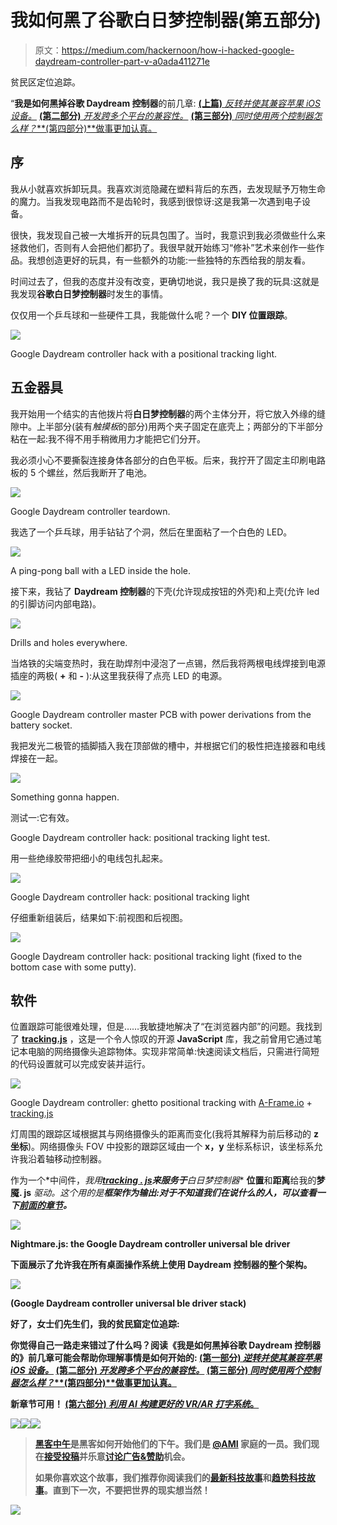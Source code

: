 # 我如何黑了谷歌白日梦控制器(第五部分)

> 原文：<https://medium.com/hackernoon/how-i-hacked-google-daydream-controller-part-v-a0ada411271e>

贫民区定位追踪。

“**我是如何黑掉谷歌 Daydream 控制器**的前几章:
[**(上篇)** *反转并使其兼容苹果 iOS 设备。*](https://hackernoon.com/how-i-hacked-google-daydream-controller-c4619ef318e4)
[**(第二部分)** *开发跨多个平台的兼容性。*](https://hackernoon.com/how-i-hacked-google-daydream-controller-part-ii-2d27e6c46aac)
[**(第三部分)** *同时使用两个控制器怎么样？*](https://hackernoon.com/how-i-hacked-google-daydream-controller-part-iii-12e75adc4829)[**(第四部分)**做事更加认真。](https://hackernoon.com/how-i-hacked-google-daydream-controller-part-iv-453c7b8c4df4)

## 序

我从小就喜欢拆卸玩具。我喜欢浏览隐藏在塑料背后的东西，去发现赋予万物生命的魔力。当我发现电路而不是齿轮时，我感到很惊讶:这是我第一次遇到电子设备。

很快，我发现自己被一大堆拆开的玩具包围了。当时，我意识到我必须做些什么来拯救他们，否则有人会把他们都扔了。我很早就开始练习“修补”艺术来创作一些作品。我想创造更好的玩具，有一些额外的功能:一些独特的东西给我的朋友看。

时间过去了，但我的态度并没有改变，更确切地说，我只是换了我的玩具:这就是我发现**谷歌白日梦控制器**时发生的事情。

仅仅用一个乒乓球和一些硬件工具，我能做什么呢？一个 **DIY 位置跟踪**。

![](img/6036a2445b242baa34c4c4c250e3db94.png)

Google Daydream controller hack with a positional tracking light.

## 五金器具

我开始用一个结实的吉他拨片将**白日梦控制器**的两个主体分开，将它放入外缘的缝隙中。上半部分(装有*触摸板*的部分)用两个夹子固定在底壳上；两部分的下半部分粘在一起:我不得不用手稍微用力才能把它们分开。

我必须小心不要撕裂连接身体各部分的白色平板。后来，我拧开了固定主印刷电路板的 5 个螺丝，然后我断开了电池。

![](img/d671ede12ad48e0affa643119684ab10.png)

Google Daydream controller teardown.

我选了一个乒乓球，用手钻钻了个洞，然后在里面粘了一个白色的 LED。

![](img/deb6705bb868abdce42f6fe5fac90ae2.png)

A ping-pong ball with a LED inside the hole.

接下来，我钻了 **Daydream 控制器**的下壳(允许现成按钮的外壳)和上壳(允许 led 的引脚访问内部电路)。

![](img/125c8fb2edbf3916db42f312d9fcc8ff.png)

Drills and holes everywhere.

当烙铁的尖端变热时，我在助焊剂中浸泡了一点锡，然后我将两根电线焊接到电源插座的两极( **+** 和 **-** ):从这里我获得了点亮 LED 的电源。

![](img/5fe474f37cccf8aaf8d92d076d08663f.png)

Google Daydream controller master PCB with power derivations from the battery socket.

我把发光二极管的插脚插入我在顶部做的槽中，并根据它们的极性把连接器和电线焊接在一起。

![](img/7cd47ec75d112617cc86566fa6a18fbd.png)

Something gonna happen.

测试一:它有效。

Google Daydream controller hack: positional tracking light test.

用一些绝缘胶带把细小的电线包扎起来。

![](img/ebd97f5d70b5b40e6a82c0ec3f0eb7be.png)

Google Daydream controller hack: positional tracking light

仔细重新组装后，结果如下:前视图和后视图。

![](img/7621cba93eb71a833fe0f712afe832c1.png)

Google Daydream controller hack: positional tracking light (fixed to the bottom case with some putty).

## 软件

位置跟踪可能很难处理，但是……我敏捷地解决了“在浏览器内部”的问题。我找到了 [**tracking.js**](https://trackingjs.com/) ，这是一个令人惊叹的开源 **JavaScript** 库，我之前曾用它通过笔记本电脑的网络摄像头追踪物体。实现非常简单:快速阅读文档后，只需进行简短的代码设置就可以完成安装并运行。

![](img/2575aa0fe298c3bf60b9da6a9b64a7be.png)

Google Daydream controller: ghetto positional tracking with [A-Frame.io](https://aframe.io/) + [tracking.js](https://tracking.js)

灯周围的跟踪区域根据其与网络摄像头的距离而变化(我将其解释为前后移动的 **z 坐标**)。网络摄像头 FOV 中投影的跟踪区域由一个 **x，y** 坐标系标识，该坐标系允许我沿着轴移动控制器。

作为一个*中间件，*我用[**tracking . js**](https://trackingjs.com/)**来服务于**白日梦控制器** **位置**和**距离**给我的**梦魇. js** *驱动。*这个用的是[](https://aframe.io/)***框架*作为输出:对于不知道我们在说什么的人，可以查看一下[前面的章节](/@matteo.pisani.91)。****

****![](img/c104b8ced8aa43694c8f015e04432e57.png)****

****Nightmare.js: the Google Daydream controller universal ble driver****

****下面展示了允许我在所有桌面操作系统上使用 **Daydream 控制器**的整个架构。****

****![](img/aa748b35f5738885a97b27efcf7c8fce.png)****

****(Google Daydream controller universal ble driver stack)****

****好了，女士们先生们，我的贫民窟定位追踪:****

****你觉得自己一路走来错过了什么吗？阅读《**我是如何黑掉谷歌 Daydream 控制器**的》前几章可能会帮助你理解事情是如何开始的:
[**(第一部分)** *逆转并使其兼容苹果 iOS 设备。*](https://hackernoon.com/how-i-hacked-google-daydream-controller-c4619ef318e4)
[**(第二部分)** *开发跨多个平台的兼容性。*](https://hackernoon.com/how-i-hacked-google-daydream-controller-part-ii-2d27e6c46aac)
[**(第三部分)** *同时使用两个控制器怎么样？*](https://hackernoon.com/how-i-hacked-google-daydream-controller-part-iii-12e75adc4829)[**(第四部分)**做事更加认真。](https://hackernoon.com/how-i-hacked-google-daydream-controller-part-iv-453c7b8c4df4)****

****新章节可用！
[**(第六部分)** *利用 AI 构建更好的 VR/AR 打字系统*。](https://hackernoon.com/how-i-hacked-google-daydream-controller-part-vi-11297b9efe34)****

****[![](img/50ef4044ecd4e250b5d50f368b775d38.png)](http://bit.ly/HackernoonFB)********[![](img/979d9a46439d5aebbdcdca574e21dc81.png)](https://goo.gl/k7XYbx)********[![](img/2930ba6bd2c12218fdbbf7e02c8746ff.png)](https://goo.gl/4ofytp)****

> ****[黑客中午](http://bit.ly/Hackernoon)是黑客如何开始他们的下午。我们是 [@AMI](http://bit.ly/atAMIatAMI) 家庭的一员。我们现在[接受投稿](http://bit.ly/hackernoonsubmission)并乐意[讨论广告&赞助](mailto:partners@amipublications.com)机会。****
> 
> ****如果你喜欢这个故事，我们推荐你阅读我们的[最新科技故事](http://bit.ly/hackernoonlatestt)和[趋势科技故事](https://hackernoon.com/trending)。直到下一次，不要把世界的现实想当然！****

****![](img/be0ca55ba73a573dce11effb2ee80d56.png)****